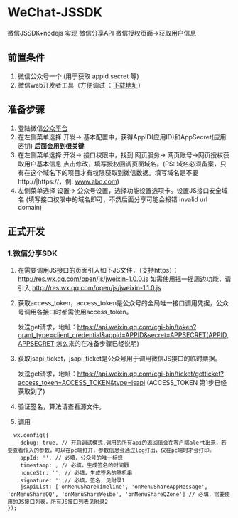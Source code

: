# WeChat-JSSDK
微信JSSDK+nodejs 实现 微信分享API 微信授权页面->获取用户信息

## 前置条件
1. 微信公众号一个 (用于获取 appid secret 等)
2. 微信web开发者工具（方便调试 ：<a href="https://mp.weixin.qq.com/wiki/10/e5f772f4521da17fa0d7304f68b97d7e.html#.E4.B8.8B.E8.BD.BD.E5.9C.B0.E5.9D.80">下载地址</a>）

## 准备步骤
1. 登陆微信<a href="https://mp.weixin.qq.com">公众平台</a>
2. 在左侧菜单选择 开发-> 基本配置中，获得AppID(应用ID)和AppSecret(应用密钥) <strong>后面会用到很关键</strong>
3. 在左侧菜单选择 开发-> 接口权限中，找到 网页服务-> 网页账号->网页授权获取用户基本信息 点击修改，填写授权回调页面域名。(PS: 域名必须备案，只有在这个域名下的项目才有权限获取到微信数据。填写域名是不要http://|https://，例: www.abc.com)
4. 左侧菜单选择 设置-> 公众号设置，选择功能设置选项卡。设置JS接口安全域名 (填写接口权限中的域名即可，不然后面分享可能会报错 invalid url domain)

## 正式开发

### 1.微信分享SDK

1. 在需要调用JS接口的页面引入如下JS文件，（支持https）：http://res.wx.qq.com/open/js/jweixin-1.0.0.js
如需使用摇一摇周边功能，请引入 http://res.wx.qq.com/open/js/jweixin-1.1.0.js

2. 获取access_token，access_token是公众号的全局唯一接口调用凭据，公众号调用各接口时都需使用access_token。

	 发送get请求，地址：https://api.weixin.qq.com/cgi-bin/token?grant_type=client_credential&appid=APPID&secret=APPSECRET(APPID,APPSECRET 怎么来的在准备步骤已经说明)

3. 获取jsapi_ticket，jsapi_ticket是公众号用于调用微信JS接口的临时票据。

    发送get请求，地址：https://api.weixin.qq.com/cgi-bin/ticket/getticket?access_token=ACCESS_TOKEN&type=jsapi
    (ACCESS_TOKEN 第1步已经获取到了)
    
4. 验证签名，算法请查看源文件。 

5. 调用 
```
  wx.config({
    debug: true, // 开启调试模式,调用的所有api的返回值会在客户端alert出来，若要查看传入的参数，可以在pc端打开，参数信息会通过log打出，仅在pc端时才会打印。
    appId: '', // 必填，公众号的唯一标识
    timestamp: , // 必填，生成签名的时间戳
    nonceStr: '', // 必填，生成签名的随机串
    signature: '',// 必填，签名，见附录1
    jsApiList: ['onMenuShareTimeline', 'onMenuShareAppMessage', 'onMenuShareQQ', 'onMenuShareWeibo', 'onMenuShareQZone'] // 必填，需要使用的JS接口列表，所有JS接口列表见附录2
});
```



